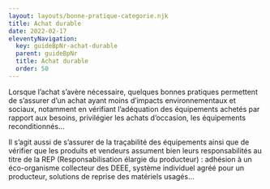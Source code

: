```yaml
---
layout: layouts/bonne-pratique-categorie.njk
title: Achat durable
date: 2022-02-17
eleventyNavigation:
  key: guideBpNr-achat-durable
  parent: guideBpNr
  title: Achat durable
  order: 50
---
```


Lorsque l’achat s’avère nécessaire, quelques bonnes pratiques permettent de s’assurer d’un achat ayant moins d’impacts environnementaux et sociaux, notamment en vérifiant l’adéquation des équipements achetés par rapport aux besoins, privilégier les achats d’occasion, les équipements reconditionnés…

Il s’agit aussi de s’assurer de la traçabilité des équipements ainsi que de vérifier que les produits et vendeurs assument bien leurs responsabilités au titre de la REP (Responsabilisation élargie du producteur) : adhésion à un éco-organisme collecteur des DEEE, système individuel agréé pour un producteur, solutions de reprise des matériels usagés…